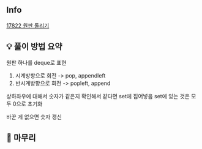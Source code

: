 ## Info
[17822 원판 돌리기](https://www.acmicpc.net/problem/17822)

## 💡 풀이 방법 요약
원판 하나를 deque로 표현
1. 시계방항으로 회전 -> pop, appendleft
2. 반시계방향으로 회전 -> popleft, append

상하좌우에 대해서 숫자가 같은지 확인해서
같다면 set에 집어넣음
set에 있는 것은 모두 0으로 초기화

바꾼 게 없으면 숫자 갱신


## 🙂 마무리

